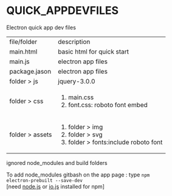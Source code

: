 # QUICK_APPDEVFILES
Electron quick app dev files

<table>
  <tr>
    <td>file/folder</td> <td>description</td>
  <tr>
  <tr>
    <td>main.html</td> <td>basic html for quick start</td>
  <tr>
  <tr>
    <td>main.js</td> <td>electron app files</td>
  <tr>
  <tr>
    <td>package.jason</td> <td>electron app files</td>
  <tr>
  <tr>
    <td>folder > js</td> <td>jquery-3.0.0</td>
  <tr>
    <tr>
    <td>folder > css</td> <td><ol><li>main.css</li><li>font.css: roboto font embed</li></ol></td>
  <tr>
  <tr>
    <td>folder > assets</td> <td><ol><li>folder > img</li><li>folder > svg</li> <li>folder > fonts:include roboto font</li></ol></td>
  <tr>
</table>


ignored node_modules and build folders

To add node_modules gitbash on the app page : type <code>npm electron-prebuilt --save-dev</code>   
[need <a href="https://nodejs.org/en/">node.js</a> or <a href="https://iojs.org/en/">io.js</a> installed for npm]
